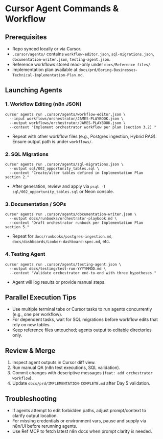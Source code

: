 # Cursor Agent Commands & Workflow

## Prerequisites
- Repo synced locally or via Cursor.
- `.cursor/agents/` contains `workflow-editor.json`, `sql-migrations.json`, `documentation-writer.json`, `testing-agent.json`.
- Reference workflows stored read-only under `docs/Reference files/`.
- Implementation plan available at `docs/prd/Boring-Businesses-Technical-Implementation-Plan.md`.

## Launching Agents

### 1. Workflow Editing (n8n JSON)
```
cursor agents run .cursor/agents/workflow-editor.json \
  --input workflows/orchestrator/JAMES-PLAYBOOK.json \
  --output workflows/orchestrator/JAMES-PLAYBOOK.json \
  --context "Implement orchestrator workflow per plan (section 3.2)."
```
- Repeat with other workflow files (e.g., Postgres ingestion, Hybrid RAG). Ensure output path is under `workflows/`.

### 2. SQL Migrations
```
cursor agents run .cursor/agents/sql-migrations.json \
  --output sql/002_opportunity_tables.sql \
  --context "Create/alter tables defined in Implementation Plan section 2."
```
- After generation, review and apply via `psql -f sql/002_opportunity_tables.sql` or Neon console.

### 3. Documentation / SOPs
```
cursor agents run .cursor/agents/documentation-writer.json \
  --output docs/runbooks/orchestrator-playbook.md \
  --context "Draft orchestrator runbook per Implementation Plan section 5."
```
- Repeat for `docs/runbooks/postgres-ingestion.md`, `docs/dashboards/Looker-dashboard-spec.md`, etc.

### 4. Testing Agent
```
cursor agents run .cursor/agents/testing-agent.json \
  --output docs/testing/test-run-YYYYMMDD.md \
  --context "Validate orchestrator end-to-end with three hypotheses."
```
- Agent will log results or provide manual steps.

## Parallel Execution Tips
- Use multiple terminal tabs or Cursor tasks to run agents concurrently (e.g., one per workflow).
- For dependent tasks, wait for SQL migrations before workflow edits that rely on new tables.
- Keep reference files untouched; agents output to editable directories only.

## Review & Merge
1. Inspect agent outputs in Cursor diff view.
2. Run manual QA (n8n test executions, SQL validation).
3. Commit changes with descriptive messages (`feat: add orchestrator workflow`).
4. Update `docs/prd/IMPLEMENTATION-COMPLETE.md` after Day 5 validation.

## Troubleshooting
- If agents attempt to edit forbidden paths, adjust prompt/context to clarify output location.
- For missing credentials or environment vars, pause and supply via n8n/UI before rerunning agents.
- Use Ref MCP to fetch latest n8n docs when prompt clarity is needed.
